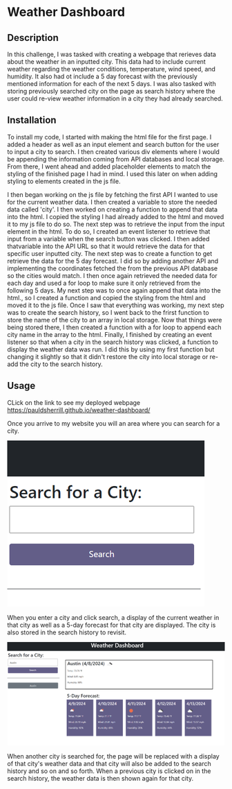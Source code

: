 # Weather Dashboard

## Description

In this challenge, I was tasked with creating a webpage that rerieves data about the weather in an inputted city. This data had to include current weather regarding the weather conditions, temperature, wind speed, and humidity. It also had ot include a 5 day forecast with the previously mentioned information for each of the next 5 days. I was also tasked with storing previously searched city on the page as search history where the user could re-view weather information in a city they had already searched.

## Installation

To install my code, I started with making the html file for the first page. I added a header as well as an input element and search button for the user to input a city to search. I then created various div elements where I would be appending the information coming from API databases and local storage. From there, I went ahead and added placeholder elements to match the styling of the finished page I had in mind. I used this later on when adding styling to elements created in the js file. 

I then began working on the js file by fetching the first API I wanted to use for the current weather data. I then created a variable to store the needed data called 'city'. I then worked on creating a function to append that data into the html. I copied the styling I had already added to the html and moved it to my js file to do so. The next step was to retrieve the input from the input element in the html. To do so, I created an event listener to retrieve that input from a variable when the search button was clicked. I then added thatvariable into the API URL so that it would retrieve the data for that specific user inputted city. The next step was to create a function to get retrieve the data for the 5 day forecast. I did so by adding another API and implementing the coordinates fetched the from the previous API database so the cities would match. I then once again retrieved the needed data for each day and used a for loop to make sure it only retrieved from the following 5 days. My next step was to once again append that data into the html., so I created a function and copied the styling from the html and moved it to the js file. Once I saw that everything was working, my next step was to create the search history, so I went back to the frirst function to store the name of the city to an array in local storage. Now that things were being stored there, I then created a function with a for loop to append each city name in the array to the html. Finally, I finished by creating an event listener so that when a city in the search history was clicked, a function to display the weather data was run. I did this by using my first function but changing it slightly so that it didn't restore the city into local storage or re-add the city to the search history. 

## Usage

CLick on the link to see my deployed webpage https://pauldsherrill.github.io/weather-dashboard/

Once you arrive to my website you will an area where you can search for a city. 

![alt text](./Assets/emptyform.png)

When you enter a city and click search, a display of the current weather in that city as well as a 5-day forecast for that city are displayed. The city is also stored in the search history to revisit. 

![alt text](./Assets/display.png)

When another city is searched for, the page will be replaced with a display of that city's weather data and that city will also be added to the search history and so on and so forth. When a previous city is clicked on in the search history, the weather data is then shown again for that city.

